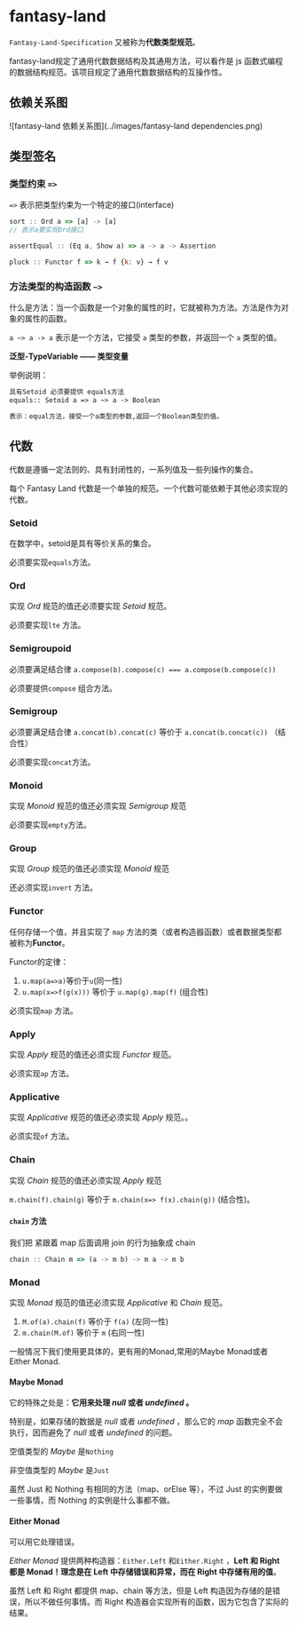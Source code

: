 # fantasy-land

`Fantasy-Land-Specification` 又被称为**代数类型规范**。

fantasy-land规定了通用代数数据结构及其通用方法，可以看作是 js 函数式编程的数据结构规范。该项目规定了通用代数数据结构的互操作性。

## 依赖关系图

![fantasy-land 依赖关系图](../images/fantasy-land dependencies.png)



## 类型签名

### 类型约束 `=>`

`=>` 表示把类型约束为一个特定的接口(interface)

```javascript
sort :: Ord a => [a] -> [a]
// 表示a要实现Ord接口

assertEqual :: (Eq a, Show a) => a -> a -> Assertion

pluck :: Functor f => k → f {k: v} → f v
```



### 方法类型的构造函数 `~>`
什么是方法：当一个函数是一个对象的属性的时，它就被称为方法。方法是作为对象的属性的函数。

`a ~> a -> a` 表示是一个方法，它接受 `a` 类型的参数，并返回一个 `a` 类型的值。

**泛型-TypeVariable —— 类型变量**

举例说明：

```html
具有Setoid 必须要提供 equals方法
equals:: Setoid a => a ~> a -> Boolean

表示：equal方法，接受一个a类型的参数,返回一个Boolean类型的值。
```



## 代数

代数是遵循一定法则的、具有封闭性的，一系列值及一些列操作的集合。

每个 Fantasy Land 代数是一个单独的规范。一个代数可能依赖于其他必须实现的代数。

### Setoid

在数学中，setoid是具有等价关系的集合。

必须要实现`equals`方法。



### Ord

实现 *Ord* 规范的值还必须要实现 *Setoid* 规范。

必须要实现`lte` 方法。



### Semigroupoid

必须要满足结合律 `a.compose(b).compose(c) === a.compose(b.compose(c))`

必须要提供`compose` 组合方法。



### Semigroup

必须要满足结合律 `a.concat(b).concat(c)` 等价于 `a.concat(b.concat(c))` （结合性）

必须要实现`concat`方法。



### Monoid

实现 *Monoid* 规范的值还必须实现 *Semigroup* 规范

必须要实现`empty`方法。



### Group

实现 *Group* 规范的值还必须实现 *Monoid* 规范

还必须实现`invert` 方法。



###  Functor

任何存储一个值，并且实现了 `map` 方法的类（或者构造器函数）或者数据类型都被称为**Functor**。

Functor的定律：

1. `u.map(a=>a)`等价于`u`(同一性)
2. `u.map(x=>f(g(x)))` 等价于 `u.map(g).map(f)` (组合性)

必须实现`map` 方法。



### Apply

实现 *Apply* 规范的值还必须实现 *Functor* 规范。

必须实现`ap` 方法。



### Applicative

实现 *Applicative* 规范的值还必须实现 *Apply* 规范。。

必须实现`of` 方法。



### Chain

实现 *Chain* 规范的值还必须实现 *Apply* 规范

`m.chain(f).chain(g)` 等价于 `m.chain(x=> f(x).chain(g))` (结合性)。



#### `chain` 方法
我们把 紧跟着 map 后面调用 join 的行为抽象成 chain
```javascript
chain :: Chain m => (a -> m b) -> m a -> m b
```



### Monad

实现 *Monad* 规范的值还必须实现 *Applicative* 和 *Chain* 规范。

1. `M.of(a).chain(f)` 等价于 `f(a)` (左同一性)
2. `m.chain(M.of)` 等价于 `m` (右同一性)

一般情况下我们使用更具体的，更有用的Monad,常用的Maybe Monad或者 Either Monad.



#### Maybe Monad

它的特殊之处是：**它用来处理 *null* 或者 *undefined* 。**

特别是，如果存储的数据是 *null* 或者 *undefined* ，那么它的 *map* 函数完全不会执行，因而避免了 *null* 或者 *undefined* 的问题。

空值类型的 *Maybe* 是`Nothing`

非空值类型的 *Maybe* 是`Just`

虽然 Just 和 Nothing 有相同的方法（map、orElse 等），不过 Just 的实例要做一些事情，而 Nothing 的实例是什么事都不做。



#### Either Monad

可以用它处理错误。

*Either Monad* 提供两种构造器：`Either.Left` 和`Either.Right` ，**Left 和 Right 都是 Monad！理念是在 Left 中存储错误和异常，而在 Right 中存储有用的值**。

虽然 Left 和 Right 都提供 map、chain 等方法，但是 Left 构造因为存储的是错误，所以不做任何事情。而 Right 构造器会实现所有的函数，因为它包含了实际的结果。

